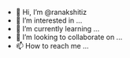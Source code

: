 - 👋 Hi, I’m @ranakshitiz
- 👀 I’m interested in ...
- 🌱 I’m currently learning ...
- 💞️ I’m looking to collaborate on ...
- 📫 How to reach me ...

<!---
ranakshitiz/ranakshitiz is a ✨ special ✨ repository because its `README.md` (this file) appears on your GitHub profile.
You can click the Preview link to take a look at your changes.
--->

